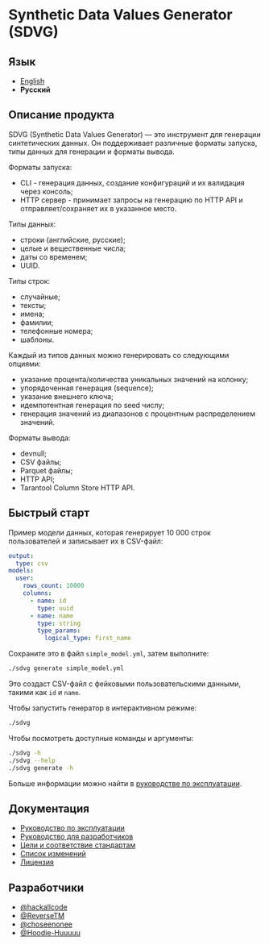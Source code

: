 # Synthetic Data Values Generator (SDVG)

## Язык

- [English](README.md)
- **Русский**

## Описание продукта

SDVG (Synthetic Data Values Generator) — это инструмент для генерации синтетических данных.
Он поддерживает различные форматы запуска, типы данных для генерации и форматы вывода.

Форматы запуска:

- CLI - генерация данных, создание конфигураций и их валидация через консоль;
- HTTP сервер - принимает запросы на генерацию по HTTP API и отправляет/сохраняет их в указанное место.

Типы данных:

- строки (английские, русские);
- целые и вещественные числа;
- даты со временем;
- UUID.

Типы строк:

- случайные;
- тексты;
- имена;
- фамилии;
- телефонные номера;
- шаблоны.

Каждый из типов данных можно генерировать со следующими опциями:

- указание процента/количества уникальных значений на колонку;
- упорядоченная генерация (sequence);
- указание внешнего ключа;
- идемпотентная генерация по seed числу;
- генерация значений из диапазонов с процентным распределением значений.

Форматы вывода:

- devnull;
- CSV файлы;
- Parquet файлы;
- HTTP API;
- Tarantool Column Store HTTP API.

## Быстрый старт

Пример модели данных, которая генерирует 10 000 строк пользователей и записывает их в CSV-файл:

```yaml
output:
  type: csv
models:
  user:
    rows_count: 10000
    columns:
      - name: id
        type: uuid
      - name: name
        type: string
        type_params:
          logical_type: first_name
```

Сохраните это в файл `simple_model.yml`, затем выполните:

```bash
./sdvg generate simple_model.yml
```

Это создаст CSV-файл с фейковыми пользовательскими данными, такими как `id` и `name`.

Чтобы запустить генератор в интерактивном режиме:

```bash
./sdvg
```

Чтобы посмотреть доступные команды и аргументы:

```bash
./sdvg -h
./sdvg --help
./sdvg generate -h
```

Больше информации можно найти в [руководстве по эксплуатации](./doc/ru/usage.md).

## Документация

- [Руководство по эксплуатации](./doc/ru/usage.md)
- [Руководство для разработчиков](./doc/ru/contributing.md)
- [Цели и соответствие стандартам](./doc/ru/overview.md)
- [Список изменений](./CHANGELOG.md)
- [Лицензия](./LICENSE)

## Разработчики

- [@hackallcode](https://github.com/hackallcode)
- [@ReverseTM](https://github.com/ReverseTM)
- [@choseenonee](https://github.com/choseenonee)
- [@Hoodie-Huuuuu](https://github.com/Hoodie-Huuuuu)
